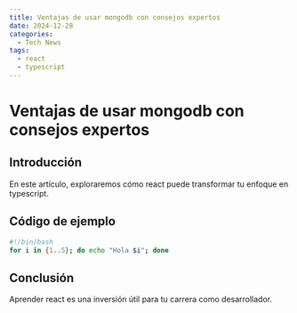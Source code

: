 ```yaml
---
title: Ventajas de usar mongodb con consejos expertos
date: 2024-12-28
categories:
  - Tech News
tags:
  - react
  - typescript
---
```


# Ventajas de usar mongodb con consejos expertos

## Introducción

En este artículo, exploraremos cómo react puede transformar tu enfoque en typescript.

## Código de ejemplo

```bash
#!/bin/bash
for i in {1..5}; do echo "Hola $i"; done
```

## Conclusión

Aprender react es una inversión útil para tu carrera como desarrollador.